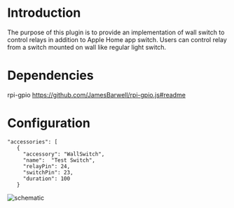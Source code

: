 # Introduction
The purpose of this plugin is to provide an implementation of wall switch to control relays in addition to Apple Home app switch. Users can control relay from a switch mounted on wall like regular light switch.

# Dependencies
rpi-gpio https://github.com/JamesBarwell/rpi-gpio.js#readme

# Configuration
 ```
"accessories": [
    {
      "accessory": "WallSwitch",
      "name":  "Test Switch",
      "relayPin": 24,
      "switchPin": 23,
      "duration": 100
    }
 ```

![schematic](homebridge-wallswitch/images/Sketch_bb.png)
